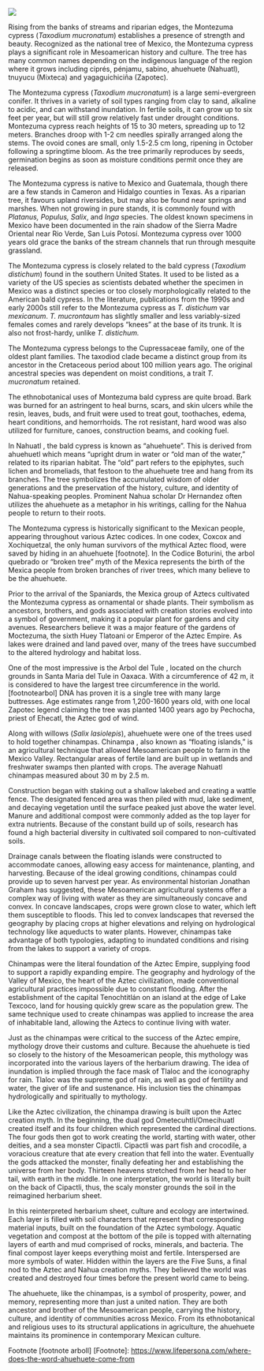 <a href="https://juncture-digital.org"><img src="https://juncture-digital.org/images/ve-button.png"></a>

<param ve-config 
       title="Taxodium mucronatum: Enduring Old Man"
       author="Erin Voss"
       banner="https://iiif.juncture-digital.org/banner/?url=https://upload.wikimedia.org/wikipedia/commons/2/26/El_Tule_21.jpg" 
       layout="vertical"
       region="422,37,1759,1367">
       

Rising from the banks of streams and riparian edges, the Montezuma cypress (*Taxodium mucronatum*) establishes a presence of strength and beauty. Recognized as the national tree of <span eid="Q26">Mexico</span>, the Montezuma cypress plays a significant role in Mesoamerican history and culture. The tree has many common names depending on the indigenous language of the region where it grows including ciprés, pénjamu, sabino, ahuehuete (Nahuatl), tnuyucu (Mixteca) and yagaguichiciña (Zapotec). 
<param ve-image url="https://live.staticflickr.com/5315/14223044634_7a2ba99162_b.jpg"
       label="Montezuma cypress line a river bank."
       author="Expeleosierra"
       region="255,38,770,666"
       license="Attribution-NonCommercial-NoDerivs 2.0 Generic">

The <span eid="Q1429751"> Montezuma cypress </span> (*Taxodium mucronatum*) is a large semi-evergreen conifer. It thrives in a variety of soil types ranging from clay to sand, alkaline to acidic, and can withstand inundation. In fertile soils, it can grow up to six feet per year, but will still grow relatively fast under drought conditions. Montezuma cypress reach heights of 15 to 30 meters, spreading up to 12 meters.  Branches droop with 1-2 cm needles spirally arranged along the stems. The ovoid cones are small, only 1.5-2.5 cm long, ripening in October following a springtime bloom. As the tree primarily reproduces by seeds, germination begins as soon as moisture conditions permit once they are released. 

<param ve-image url="https://live.staticflickr.com/6235/6273925782_78ecd5a80f_b.jpg"
       label="Montezuma cypress"
       author="jclopezalmansa"
       license="attribution-sharealike 2.0 generic">

The Montezuma cypress is native to Mexico and Guatemala, though there are a few stands in Cameron and Hidalgo counties in Texas. As a riparian tree, it favours upland riversides, but may also be found near springs and marshes. When not growing in pure stands, it is commonly found with *Platanus, Populus, Salix*, and *Inga* species. The oldest known specimens in Mexico have been documented in the rain shadow of the Sierra Madre Oriental near Rio Verde, San Luis Potosí. Montezuma cypress over 1000 years old grace the banks of the stream channels that run through mesquite grassland.

<param ve-map
	basemap="Esri_WorldGrayCanvas"
    center="22.476916, -101.815903"
    zoom="5">
<param ve-map-layer geojson
	title="Taxodium mucronatum distribution"
	url="tmucronatum_distribution.json">


The Montezuma cypress is closely related to the bald cypress (*Taxodium distichum*) found in the southern United States. It used to be listed as a variety of the US species as scientists debated whether the specimen in Mexico was a distinct species or too closely morphologically related to the American bald cypress. In the literature, publications from the 1990s and early 2000s still refer to the Montezuma cypress as *T. distichum* var *mexicanum*. *T. mucrontaum* has slightly smaller and less variably-sized females comes and rarely develops “knees” at the base of its trunk. It is also not frost-hardy, unlike *T. distichum.* 

<param ve-image url="https://s3.amazonaws.com/huhspecimenimages/JPG-Preview/01116133.jpg"
       label="Taxodium distichum harbarium sheet"
       author="Harvard Univerity Herbarium"
       region="optional">

The Montezuma cypress belongs to the Cupressaceae family, one of the oldest plant families. The taxodiod clade became a distinct group from its ancestor in the Cretaceous period about 100 million years ago. The original ancestral species was dependent on moist conditions, a trait *T. mucronatum* retained. 

<param ve-plant-specimen
jpid="10.5555/al.ap.specimen.k000089026"
label="T. mucronatum">
<param ve-plant-specimen
jpid="10.5555/al.ap.specimen.p00669708"
label="T. distichum">

The ethnobotanical uses of Montezuma bald cypress are quite broad. Bark was burned for an astringent to heal burns, scars, and skin ulcers while the resin, leaves, buds, and fruit were used to treat gout, toothaches, edema, heart conditions, and hemorrhoids. The rot resistant, hard wood was also utilized for furniture, canoes, construction beams, and cooking fuel. 

<param ve-image url="url link"
       label="captions"
       author="author"
       region="optional">

In <span eid="Q13300">Nahuatl </span>, the bald cypress is known as “ahuehuete”. This is derived from ahuehuetl which means “upright drum in water or “old man of the water,” related to its riparian habitat. The “old” part refers to the epiphytes, such lichen and bromeliads, that festoon to the ahuehuete tree and hang from its branches. The tree symbolizes the accumulated wisdom of older generations and the preservation of the history, culture, and identity of Nahua-speaking peoples. Prominent Nahua scholar <span url="https://guides.lib.byu.edu/c.php?g=267613&p=6643142"> Dr Hernandez </span> often utilizes the ahuehuete as a metaphor in his writings, calling for the Nahua people to return to their roots.

<param ve-image url="https://upload.wikimedia.org/wikipedia/commons/thumb/3/31/Historia_general_de_las_cosas_de_nueva_Espa%C3%B1a_page_406_2.png/1920px-Historia_general_de_las_cosas_de_nueva_Espa%C3%B1a_page_406_2.png"
       label="A singing Nahua man from the Florentine Codex."
       author="Unknown Nahua contributors under the leadership of Bernardino de Sahagún"
       license="public domain"
       fit="contain">

The Montezuma cypress is historically significant to the Mexican people, appearing throughout various Aztec codices. In one codex, Coxcox and Xochiquetzal, the only human survivors of the mythical Aztec flood, were saved by hiding in an ahuehuete [footnote]. In the Codice Boturini, the arbol quebrado or “broken tree” myth of the Mexica represents the birth of the Mexica people from broken branches of river trees, which many believe to be the ahuehuete.

<param ve-image url="https://pueblodelalunametzitzin.files.wordpress.com/2019/07/tira-3.jpg"
	label="The ritual tree in the Aubin Codex is believed to be an ahuehuete."
    author="Aubin Codex, Nahua people sometime in the late 16th, early 17th century"
    license="public domain"
    region="1,171,2170,1642">

Prior to the arrival of the Spaniards, the Mexica group of Aztecs cultivated the Montezuma cypress as ornamental or shade plants. Their symbolism as ancestors, brothers, and gods associated with creation stories evolved into a symbol of government, making it a popular plant for gardens and city avenues. Researchers believe it was a major feature of the gardens of Moctezuma, the sixth Huey Tlatoani or Emperor of the Aztec Empire. As lakes were drained and land paved over, many of the trees have succumbed to the altered hydrology and habitat loss. 

<param ve-image url="https://images.collection.cooperhewitt.org/261233_3b5b12aa3604a510_x.jpg"
       title="Study for the Cypress Trees of Montezuma, Park of Chapultepec, Mexico"
       author="Samuel Colman, 1832-1920"
       license="public domain">

One of the most impressive is the <span eid="Q252182"> Arbol del Tule </span>, located on the church grounds in Santa Maria del Tule in Oaxaca. With a circumference of 42 m, it is considered to have the largest tree circumference in the world. [footnotearbol] DNA has proven it is a single tree with many large buttresses. Age estimates range from 1,200-1600 years old, with one local Zapotec legend claiming the tree was planted 1400 years ago by Pechocha, priest of Ehecatl, the Aztec god of wind.

<param ve-image url="https://upload.wikimedia.org/wikipedia/commons/2/26/El_Tule_21.jpg"
       label="Árbol del Tule, the famed tree in Oaxaca, Mexico with a heavy buttressed trunk. Also nicknamed the 'Tree of Life' because of the animals supposedly visible in the gnarled trunk."
       author="LBM1948"
       license="CC Atribution-Share Alike 4.0 International">

Along with willows (*Salix lasiolepis*), ahuehuete were one of the trees used to hold together chinampas. <span eid="Q750176"> Chinampa </span>, also known as “floating islands,” is an agricultural technique that allowed Mesoamerican people to farm in the Mexico Valley. Rectangular areas of fertile land are built up in wetlands and freshwater swamps then planted with crops. The average Nahuatl chinampas measured about 30 m by 2.5 m. 

<param ve-image url="https://cdn.pixabay.com/photo/2020/03/23/01/16/drone-4959052_1280.jpg"
       label="captions"
       author="Chinampa in Xochimilco, Mexico."
       license="creative commons">

Construction began with staking out a shallow lakebed and creating a wattle fence. The designated fenced area was then piled with mud, lake sediment, and decaying vegetation until the surface peaked just above the water level. Manure and additional compost were commonly added as the top layer for extra nutrients. Because of the constant build up of soils, research has found a high bacterial diversity in cultivated soil compared to non-cultivated soils. 

<param ve-image url="https://upload.wikimedia.org/wikipedia/commons/thumb/0/0d/The_Florentine_Codex-_Agriculture.tiff/lossy-page1-1024px-The_Florentine_Codex-_Agriculture.tiff.jpg"
       label="Aztec maize agriculture as depicted in the Florentine Codex with the cultivator using a digging stick."
       author="Digital edition created by Gary Francisco Keller, original artwork created under supervision of Bernardino de Sahagún"
       region="-341,59,1707,1327"
       license="public domain">

Drainage canals between the floating islands were constructed to accommodate canoes, allowing easy access for maintenance, planting, and harvesting. Because of the ideal growing conditions, chinampas could provide up to seven harvest per year. As environmental historian Jonathan Graham has suggested, these Mesoamerican agricultural systems offer a complex way of living with water as they are simultaneously concave and convex. In concave landscapes, crops were grown close to water, which left them susceptible to floods. This led to convex landscapes that reversed the geography by placing crops at higher elevations and relying on hydrological technology like aqueducts to water plants. However, chinampas take advantage of both typologies, adapting to inundated conditions and rising from the lakes to support a variety of crops. 

<param ve-image url="https://live.staticflickr.com/3373/3298822452_544b67aef5_b.jpg"
       label="Tenochtitlan"
       author="La ciudad más hermosa, "
       region=""
       license="attribution non commercial generic">

Chinampas were the literal foundation of the Aztec Empire, supplying food to support a rapidly expanding empire. The geography and hydrology of the Valley of Mexico, the heart of the Aztec civilization, made conventional agricultural practices impossible due to constant flooding. After the establishment of the capital Tenochtitlán on an island at the edge of Lake Texcoco, land for housing quickly grew scare as the population grew. The same technique used to create chinampas was applied to increase the area of inhabitable land, allowing the Aztecs to continue living with water. 

<param ve-image url="https://upload.wikimedia.org/wikipedia/commons/f/f3/Chinampas.jpg"
       label="Farmers in the chinampa canals, 1912."
       author="Karl Weule, 1912"
       license="public domain">

Just as the chinampas were critical to the success of the Aztec empire, mythology drove their customs and culture. Because the ahuehuete is tied so closely to the history of the Mesoamerican people, this mythology was incorporated into the various layers of the herbarium drawing. The idea of inundation is implied through the face mask of Tlaloc and the iconography for rain. Tlaloc was the supreme god of rain, as well as god of fertility and water, the giver of life and sustenance. His inclusion ties the chinampas hydrologically and spiritually to mythology.

<param ve-image url="https://github.com/evoss808/tmucronatum/blob/main/tmucronatum_300.jpg"
       label="A reimagined herbarium sheet for T. mucronatum that incorporates the chinampa layers."
       author="Erin Voss, 2021"
       region="-1172,64,5862,4557">

Like the Aztec civilization, the chinampa drawing is built upon the Aztec creation myth. In the beginning, the dual god Ometecuhtli/Omecihuatl created itself and its four children which represented the cardinal directions. The four gods then got to work creating the world, starting with water, other deities, and a sea monster Cipactli. Cipactli was part fish and crocodile, a voracious creature that ate every creation that fell into the water. Eventually the gods attacked the monster, finally defeating her and establishing the universe from her body. Thirteen heavens stretched from her head to her tail, with earth in the middle. In one interpretation, the world is literally built on the back of Cipactli, thus, the scaly monster grounds the soil in the reimagined herbarium sheet. 

<param ve-image url="url link"
       label="captions"
       author="author"
       region="optional">

In this reinterpreted herbarium sheet, culture and ecology are intertwined. Each layer is filled with soil characters that represent that corresponding material inputs, built on the foundation of the Aztec symbology. Aquatic vegetation and compost at the bottom of the pile is topped with alternating layers of earth and mud comprised of rocks, minerals, and bacteria. The final compost layer keeps everything moist and fertile. Interspersed are more symbols of water. Hidden within the layers are the Five Suns, a final nod to the Aztec and Nahua creation myths. They believed the world was created and destroyed four times before the present world came to being.

<param ve-image url="tmucronatum_300.jpg"
       label="A reimagined herbarium sheet for T. mucronatum that incorporates the chinampa layers."
       author="Erin Voss, 2021"
       region="-1172,64,5862,4557">

The ahuehuete, like the chinampas, is a symbol of prosperity, power, and memory, representing more than just a united nation. They are both ancestor and brother of the Mesoamerican people, carrying the history, culture, and identity of communities across Mexico. From its ethnobotanical and religious uses to its structural applications in agriculture, the ahuehuete maintains its prominence in contemporary Mexican culture. 

<param ve-image url=""
       label="captions"
       author="author"
       license="">
       
Footnote
[footnote arboll]
[Footnote]: https://www.lifepersona.com/where-does-the-word-ahuehuete-come-from
